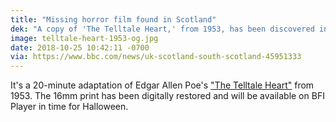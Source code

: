 ```yaml
---
title: "Missing horror film found in Scotland"
dek: "A copy of 'The Telltale Heart,' from 1953, has been discovered in Scotland"
image: telltale-heart-1953-og.jpg
date: 2018-10-25 10:42:11 -0700
via: https://www.bbc.com/news/uk-scotland-south-scotland-45951333
---
```


It's a 20-minute adaptation of Edgar Allen Poe's ["The Telltale Heart"](https://www.bbc.com/news/uk-scotland-south-scotland-45951333) from 1953. The 16mm print has been digitally restored and will be available on BFI Player in time for Halloween.
